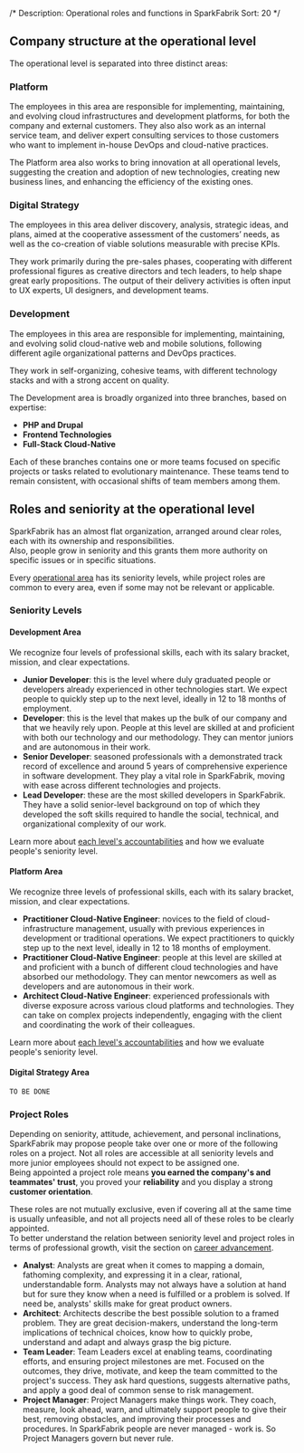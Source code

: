 /*
Description: Operational roles and functions in SparkFabrik
Sort: 20
*/

## Company structure at the operational level

The operational level is separated into three distinct areas:

### Platform

The employees in this area are responsible for implementing, maintaining, and evolving cloud infrastructures and development platforms, for both the company and external customers.
They also also work as an internal service team, and deliver expert consulting services to those customers who want to implement in-house DevOps and cloud-native practices.

The Platform area also works to bring innovation at all operational levels, suggesting the creation and adoption of new technologies, creating new business lines, and enhancing the efficiency of the existing ones.

### Digital Strategy

The employees in this area deliver discovery, analysis, strategic ideas, and plans, aimed at the cooperative assessment of the customers’ needs, as well as the co-creation of viable solutions measurable with precise KPIs.

They work primarily during the pre-sales phases, cooperating with different professional figures as creative directors and tech leaders, to help shape great early propositions. The output of their delivery activities is often input to UX experts, UI designers, and development teams.

### Development

The employees in this area are responsible for implementing, maintaining, and evolving solid cloud-native web and mobile solutions, following different agile organizational patterns and DevOps practices.

They work in self-organizing, cohesive teams, with different technology stacks and with a strong accent on quality.

The Development area is broadly organized into three branches, based on expertise:

* **PHP and Drupal**
* **Frontend Technologies**
* **Full-Stack Cloud-Native**

Each of these branches contains one or more teams focused on specific projects or tasks related to evolutionary maintenance. These teams tend to remain consistent, with occasional shifts of team members among them.

## Roles and seniority at the operational level

SparkFabrik has an almost flat organization, arranged around clear roles, each with its ownership and responsibilities.  
Also, people grow in seniority and this grants them more authority on specific issues or in specific situations.

Every [operational area](/organization/operations) has its seniority levels, while project roles are common to every area, even if some may not be relevant or applicable.

### Seniority Levels

#### Development Area

We recognize four levels of professional skills, each with its salary bracket, mission, and clear expectations.

* **Junior Developer**: this is the level where duly graduated people or developers already experienced in other technologies start. We expect people to quickly step up to the next level, ideally in 12 to 18 months of employment.
* **Developer**: this is the level that makes up the bulk of our company and that we heavily rely upon. People at this level are skilled at and proficient with both our technology and our methodology. They can mentor juniors and are autonomous in their work.
* **Senior Developer**: seasoned professionals with a demonstrated track record of excellence and around 5 years of comprehensive experience in software development. They play a vital role in SparkFabrik, moving with ease across different technologies and projects.
* **Lead Developer**: these are the most skilled developers in SparkFabrik. They have a solid senior-level background on top of which they developed the soft skills required to handle the social, technical, and organizational complexity of our work.

Learn more about [each level's accountabilities](/organization/accountabilities) and how we evaluate people's seniority level.

#### Platform Area

We recognize three levels of professional skills, each with its salary bracket, mission, and clear expectations.

* **Practitioner Cloud-Native Engineer**: novices to the field of cloud-infrastructure management, usually with previous experiences in development or traditional operations. We expect practitioners to quickly step up to the next level, ideally in 12 to 18 months of employment.
* **Practitioner Cloud-Native Engineer**: people at this level are skilled at and proficient with a bunch of different cloud technologies and have absorbed our methodology. They can mentor newcomers as well as developers and are autonomous in their work.
* **Architect Cloud-Native Engineer**: experienced professionals with diverse exposure across various cloud platforms and technologies. They can take on complex projects independently, engaging with the client and coordinating the work of their colleagues.

Learn more about [each level's accountabilities](/organization/accountabilities) and how we evaluate people's seniority level.

#### Digital Strategy Area

`TO BE DONE`

### Project Roles

Depending on seniority, attitude, achievement, and personal inclinations, SparkFabrik may propose people take over one or more of the following roles on a project. Not all roles are accessible at all seniority levels and more junior employees should not expect to be assigned one.  
Being appointed a project role means **you earned the company's and teammates' trust**, you proved your **reliability** and you display a strong **customer orientation**.

These roles are not mutually exclusive, even if covering all at the same time is usually unfeasible, and not all projects need all of these roles to be clearly appointed.  
To better understand the relation between seniority level and project roles in terms of professional growth, visit the section on [career advancement](/working-at-sparkfabrik/career-advancement).

* **Analyst**: Analysts are great when it comes to mapping a domain, fathoming complexity, and expressing it in a clear, rational, understandable form. Analysts may not always have a solution at hand but for sure they know when a need is fulfilled or a problem is solved. If need be, analysts' skills make for great product owners.
* **Architect**: Architects describe the best possible solution to a framed problem. They are great decision-makers, understand the long-term implications of technical choices, know how to quickly probe, understand and adapt and always grasp the big picture.
* **Team Leader**: Team Leaders excel at enabling teams, coordinating efforts, and ensuring project milestones are met. Focused on the outcomes, they drive, motivate, and keep the team committed to the project's success. They ask hard questions, suggests alternative paths, and apply a good deal of common sense to risk management.
* **Project Manager**: Project Managers make things work. They coach, measure, look ahead, warn, and ultimately support people to give their best, removing obstacles, and improving their processes and procedures. In SparkFabrik people are never managed - work is. So Project Managers govern but never rule.
